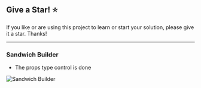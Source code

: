 ## Give a Star! :star:
If you like or are using this project to learn or start your solution, please give it a star. Thanks!
<hr>

### Sandwich Builder
- The props type control is done

![Sandwich Builder](https://github.com/NisanurBulut/BakTraCam/blob/master/BakTraCam.ClientApp/src/assets/Trailer/app.gif)